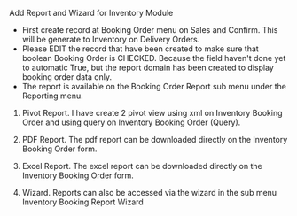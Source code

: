 Add Report and Wizard for Inventory Module

- First create record at Booking Order menu on Sales and Confirm. This will be generate to Inventory on Delivery Orders.
- Please EDIT the record that have been created to make sure that boolean Booking Order is CHECKED. Because the field haven't done yet to automatic True, but the report domain has been created to display booking order data only.
- The report is available on the Booking Order Report sub menu under the Reporting menu.

1. Pivot Report. 
    I have create 2 pivot view using xml on Inventory Booking Order and using query on Inventory Booking Order (Query).

2. PDF Report. 
    The pdf report can be downloaded directly on the Inventory Booking Order form.

3. Excel Report.
    The excel report can be downloaded directly on the Inventory Booking Order form.

4. Wizard. 
    Reports can also be accessed via the wizard in the sub menu Inventory Booking Report Wizard